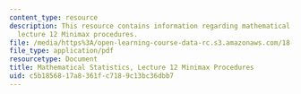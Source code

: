 ```yaml
---
content_type: resource
description: This resource contains information regarding mathematical statistics,
  lecture 12 Minimax procedures.
file: /media/https%3A/open-learning-course-data-rc.s3.amazonaws.com/18-655-mathematical-statistics-spring-2016/c5b1856817a8361fc7189c13bc36dbb7_MIT18_655S16_LecNote12.pdf
file_type: application/pdf
resourcetype: Document
title: Mathematical Statistics, Lecture 12 Minimax Procedures
uid: c5b18568-17a8-361f-c718-9c13bc36dbb7
---
```

